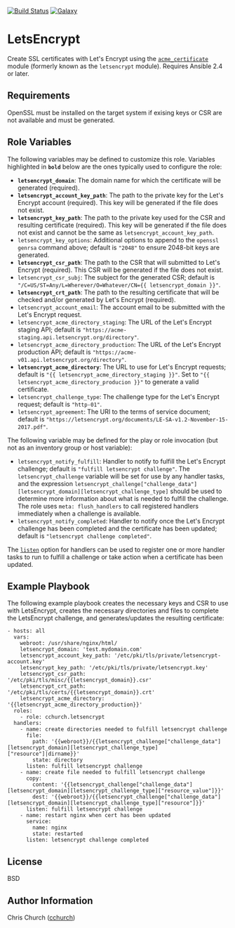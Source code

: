 [![Build Status](http://img.shields.io/travis/cchurch/ansible-role-letsencrypt.svg)](https://travis-ci.org/cchurch/ansible-role-letsencrypt)
[![Galaxy](http://img.shields.io/badge/galaxy-cchurch.letsencrypt-blue.svg)](https://galaxy.ansible.com/cchurch/letsencrypt/)

LetsEncrypt
===========

Create SSL certificates with Let's Encrypt using the
[`acme_certificate`](https://docs.ansible.com/ansible/latest/modules/acme_certificate_module.html)
module (formerly known as the `letsencrypt` module). Requires Ansible 2.4 or later.

Requirements
------------

OpenSSL must be installed on the target system if exising keys or CSR are not
available and must be generated.

Role Variables
--------------

The following variables may be defined to customize this role. Variables
highlighted in **`bold`** below are the ones typically used to configure the
role:

- **`letsencrypt_domain`**: The domain name for which the certificate will be
  generated (required).
- **`letsencrypt_account_key_path`**: The path to the private key for the Let's
  Encrypt account (required). This key will be generated if the file does not
  exist.
- **`letsencrypt_key_path`**: The path to the private key used for the CSR and
  resulting certificate (required). This key will be generated if the file does
  not exist and cannot be the same as `letsencrypt_account_key_path`.
- `letsencrypt_key_options`: Additional options to append to the
  `openssl genrsa` command above; default is `"2048"` to ensure 2048-bit keys
  are generated.
- **`letsencrypt_csr_path`**: The path to the CSR that will submitted to Let's
  Encrypt (required). This CSR will be generated if the file does not exist.
- `letsencrypt_csr_subj`: The subject for the generated CSR; default is
  `"/C=US/ST=Any/L=Wherever/O=Whatever/CN={{ letsencrypt_domain }}"`.
- **`letsencrypt_crt_path`**: The path to the resulting certificate that will be
  checked and/or generated by Let's Encrypt (required).
- `letsencrypt_account_email`: The account email to be submitted with the Let's
  Encrypt request.
- `letsencrypt_acme_directory_staging`: The URL of the Let's Encrypt staging
  API; default is `"https://acme-staging.api.letsencrypt.org/directory"`.
- `letsencrypt_acme_directory_production`: The URL of the Let's Encrypt
  production API; default is `"https://acme-v01.api.letsencrypt.org/directory"`.
- **`letsencrypt_acme_directory`**: The URL to use for Let's Encrypt requests;
  default is `"{{ letsencrypt_acme_directory_staging }}"`. Set to
  `"{{ letsencrypt_acme_directory_producion }}"` to generate a valid certificate.
- `letsencrypt_challenge_type`: The challenge type for the Let's Encrypt
  request; default is `"http-01"`.
- `letsencrypt_agreement`: The URI to the terms of service document; default is
  `"https://letsencrypt.org/documents/LE-SA-v1.2-November-15-2017.pdf"`.

The following variable may be defined for the play or role invocation (but not
as an inventory group or host variable):

- `letsencrypt_notify_fulfill`: Handler to notify to fulfill the Let's Encrypt
  challenge; default is `"fulfill letsencrypt challenge"`. The
  `letsencrypt_challenge` variable will be set for use by any handler tasks, and
  the expression
  `letsencrypt_challenge["challenge_data"][letsencrypt_domain][letsencrypt_challenge_type]`
  should be used to determine more information about what is needed to fulfill
  the challenge. The role uses `meta: flush_handlers` to call registered
  handlers immediately when a challenge is available.
- `letsencrypt_notify_completed`: Handler to notify once the Let's Encrypt
  challenge has been completed and the certificate has been updated; default is
  `"letsencrypt challenge completed"`.

The [`listen`](http://docs.ansible.com/ansible/latest/playbooks_intro.html#handlers-running-operations-on-change)
option for handlers can be used to register one or more handler tasks to run to
fulfill a challenge or take action when a certificate has been updated.

Example Playbook
----------------

The following example playbook creates the necessary keys and CSR to use with
LetsEncrypt, creates the necessary directories and files to complete the
LetsEncrypt challenge, and generates/updates the resulting certificate:

    - hosts: all
      vars:
        webroot: /usr/share/nginx/html/
        letsencrypt_domain: 'test.mydomain.com'
        letsencrypt_account_key_path: '/etc/pki/tls/private/letsencrypt-account.key'
        letsencrypt_key_path: '/etc/pki/tls/private/letsencrypt.key'
        letsencrypt_csr_path: '/etc/pki/tls/misc/{{letsencrypt_domain}}.csr'
        letsencrypt_crt_path: '/etc/pki/tls/certs/{{letsencrypt_domain}}.crt'
        letsencrypt_acme_directory: '{{letsencrypt_acme_directory_production}}'
      roles:
        - role: cchurch.letsencrypt
      handlers:
        - name: create directories needed to fulfill letsencrypt challenge
          file:
            path: '{{webroot}}/{{letsencrypt_challenge["challenge_data"][letsencrypt_domain][letsencrypt_challenge_type]["resource"]|dirname}}'
            state: directory
          listen: fulfill letsencrypt challenge
        - name: create file needed to fulfill letsencrypt challenge
          copy:
            content: '{{letsencrypt_challenge["challenge_data"][letsencrypt_domain][letsencrypt_challenge_type]["resource_value"]}}'
            dest: '{{webroot}}/{{letsencrypt_challenge["challenge_data"][letsencrypt_domain][letsencrypt_challenge_type]["resource"]}}'
          listen: fulfill letsencrypt challenge
        - name: restart nginx when cert has been updated
          service:
            name: nginx
            state: restarted
          listen: letsencrypt challenge completed

License
-------

BSD

Author Information
------------------

Chris Church ([cchurch](https://github.com/cchurch))
